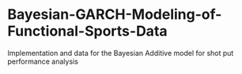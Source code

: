 # Bayesian-GARCH-Modeling-of-Functional-Sports-Data
Implementation and data for the Bayesian Additive model for shot put performance analysis
